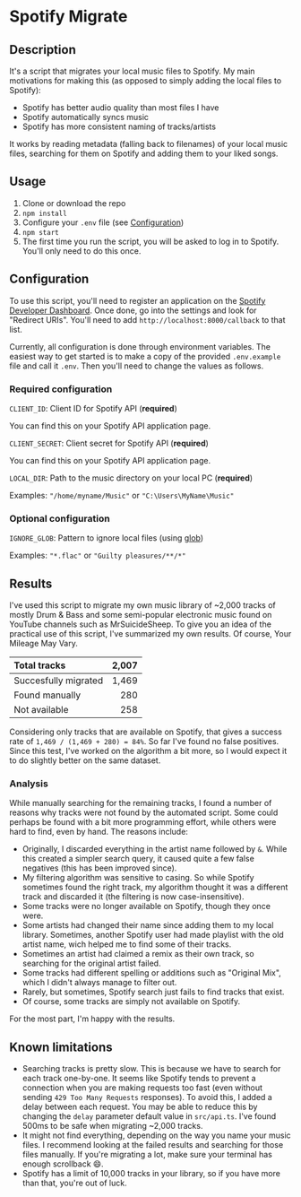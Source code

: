 # Spotify Migrate

## Description

It's a script that migrates your local music files to Spotify. My main motivations for making this (as opposed to simply adding the local files to Spotify):

- Spotify has better audio quality than most files I have
- Spotify automatically syncs music
- Spotify has more consistent naming of tracks/artists

It works by reading metadata (falling back to filenames) of your local music files, searching for them on Spotify and adding them to your liked songs.

## Usage

1. Clone or download the repo
2. `npm install`
3. Configure your `.env` file (see [Configuration](#configuration))
4. `npm start`
5. The first time you run the script, you will be asked to log in to Spotify. You'll only need to do this once.

## Configuration

To use this script, you'll need to register an application on the [Spotify Developer Dashboard](https://developer.spotify.com/dashboard). Once done, go into the settings and look for "Redirect URIs". You'll need to add `http://localhost:8000/callback` to that list.

Currently, all configuration is done through environment variables. The easiest way to get started is to make a copy of the provided `.env.example` file and call it `.env`. Then you'll need to change the values as follows.

### Required configuration

`CLIENT_ID`: Client ID for Spotify API (**required**)

You can find this on your Spotify API application page.

`CLIENT_SECRET`: Client secret for Spotify API (**required**)

You can find this on your Spotify API application page.

`LOCAL_DIR`: Path to the music directory on your local PC (**required**)

Examples: `"/home/myname/Music"` or `"C:\Users\MyName\Music"`

### Optional configuration

`IGNORE_GLOB`: Pattern to ignore local files (using [glob](<https://en.wikipedia.org/wiki/Glob_(programming)>))

Examples: `"*.flac"` or `"Guilty pleasures/**/*"`

## Results

I've used this script to migrate my own music library of ~2,000 tracks of mostly Drum & Bass and some semi-popular electronic music found on YouTube channels such as MrSuicideSheep. To give you an idea of the practical use of this script, I've summarized my own results. Of course, Your Mileage May Vary.

| Total tracks         | 2,007 |
| :------------------- | ----: |
| Succesfully migrated | 1,469 |
| Found manually       |   280 |
| Not available        |   258 |

Considering only tracks that are available on Spotify, that gives a success rate of `1,469 / (1,469 + 280) = 84%`. So far I've found no false positives. Since this test, I've worked on the algorithm a bit more, so I would expect it to do slightly better on the same dataset.

### Analysis

While manually searching for the remaining tracks, I found a number of reasons why tracks were not found by the automated script. Some could perhaps be found with a bit more programming effort, while others were hard to find, even by hand. The reasons include:

- Originally, I discarded everything in the artist name followed by `&`. While this created a simpler search query, it caused quite a few false negatives (this has been improved since).
- My filtering algorithm was sensitive to casing. So while Spotify sometimes found the right track, my algorithm thought it was a different track and discarded it (the filtering is now case-insensitive).
- Some tracks were no longer available on Spotify, though they once were.
- Some artists had changed their name since adding them to my local library. Sometimes, another Spotify user had made playlist with the old artist name, wich helped me to find some of their tracks.
- Sometimes an artist had claimed a remix as their own track, so searching for the original artist failed.
- Some tracks had different spelling or additions such as "Original Mix", which I didn't always manage to filter out.
- Rarely, but sometimes, Spotify search just fails to find tracks that exist.
- Of course, some tracks are simply not available on Spotify.

For the most part, I'm happy with the results.

## Known limitations

- Searching tracks is pretty slow. This is because we have to search for each track one-by-one. It seems like Spotify tends to prevent a connection when you are making requests too fast (even without sending `429 Too Many Requests` responses). To avoid this, I added a delay between each request. You may be able to reduce this by changing the `delay` parameter default value in `src/api.ts`. I've found 500ms to be safe when migrating ~2,000 tracks.
- It might not find everything, depending on the way you name your music files. I recommend looking at the failed results and searching for those files manually. If you're migrating a lot, make sure your terminal has enough scrollback 😄.
- Spotify has a limit of 10,000 tracks in your library, so if you have more than that, you're out of luck.
